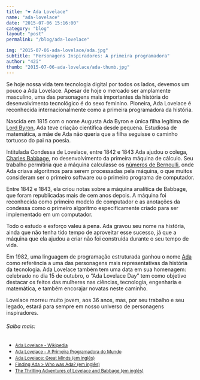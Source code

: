 ```yaml
---
title: "❤ Ada Lovelace"
name: "ada-lovelace"
date: "2015-07-06 15:16:00"
category: "blog"
layout: "post"
permalink: "/blog/ada-lovelace"

img: "2015-07-06-ada-lovelace/ada.jpg"
subtitle: "Personagens Inspiradores: A primeira programadora"
author: "42i"
thumb: "2015-07-06-ada-lovelace/ada-thumb.jpg"
---
```

<span class="dropcap">S</span>e hoje nossa vida tem tecnologia digital por todos os lados, devemos um pouco a Ada Lovelace. Apesar de hoje o mercado ser amplamente masculino, uma das personagens mais importantes da história do desenvolvimento tecnológico é do sexo feminino. Pioneira, Ada Lovelace é reconhecida internacionalmente como a primeira programadora da história.

Nascida em 1815 com o nome Augusta Ada Byron e única filha legítima de <a href="https://pt.wikipedia.org/wiki/Lord_Byron" target="_blank">Lord Byron</a>, Ada teve criação científica desde pequena. Estudiosa de matemática, a mãe de Ada não queria que a filha seguisse o caminho tortuoso do pai na poesia.

Intitulada Condessa de Lovelace, entre 1842 e 1843 Ada ajudou o colega, <a href="https://pt.wikipedia.org/wiki/Charles_Babbage" target="_blank">Charles Babbage</a>, no desenvolvimento da primeira máquina de cálculo. Seu trabalho permitiria que a máquina calculasse os <a href="https://pt.wikipedia.org/wiki/N%C3%BAmeros_de_Bernoulli" target="_blank">números de Bernoulli</a>, onde Ada criava algoritmos para serem processadas pela máquina, o que muitos consideram ser o primeiro software ou o primeiro programa de computador.

Entre 1842 e 1843, ela criou notas sobre a máquina analítica de Babbage, que foram republicadas mais de cem anos depois. A máquina foi reconhecida como primeiro modelo de computador e as anotações da condessa como o primeiro algoritmo especificamente criado para ser implementado em um computador.

Todo o estudo e esforço valeu à pena. Ada gravou seu nome na história, ainda que não tenha tido tempo de aproveitar esse sucesso, já que a máquina que ela ajudou a criar não foi construída durante o seu tempo de vida.

Em 1982, uma linguagem de programação estruturada ganhou o nome <a href="https://pt.wikipedia.org/wiki/Ada_(linguagem_de_programa%C3%A7%C3%A3o)" target="_blank">Ada</a> como referência a uma das personagens mais representativas da história da tecnologia. Ada Lovelace também tem uma data em sua homenagem: celebrado no dia 15 de outubro, o “Ada Lovelace Day” tem como objetivo destacar os feitos das mulheres nas ciências, tecnologia, engenharia e matemática, e também encorajar novatas neste caminho.

Lovelace morreu muito jovem, aos 36 anos, mas, por seu trabalho e seu legado, estará para sempre em nosso universo de personagens inspiradores.

<h6>Saiba mais:</h6>
<ul>
  <li><a href="https://pt.wikipedia.org/wiki/Ada_Lovelace" target="_blank"><small>Ada Lovelace - Wikipedia</small></a></li>
  <li><a href="http://hypescience.com/google-doodle-homenageia-ada-lovelace-a-primeira-programadora-do-mundo/" target="_blank"><small>Ada Lovelace - A Primeira Programadora do Mundo</small></a></li>
  <li><a href="https://www.youtube.com/watch?v=uBbVbqRvqTM" target="_blank"><small>Ada Lovelace: Great Minds (em inglês)</small></li>
  <li><a href="http://findingada.com/about/who-was-ada/" target="_blank"><small>Finding Ada > Who was Ada? (em inglês)</small></a></li>
  <li><a href="http://sydneypadua.com/2dgoggles/comics/" target="_blank"><small>The Thrilling Adventures of Lovelace and Babbage (em inglês)</small></a></li>
</ul>
